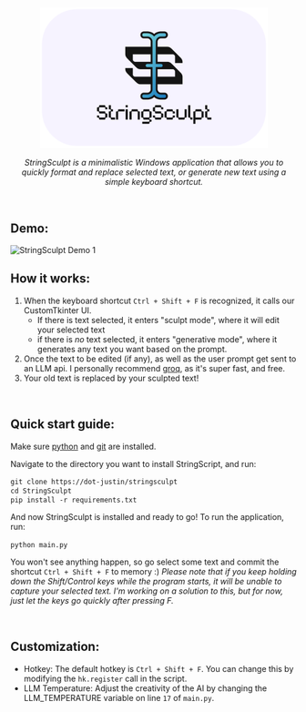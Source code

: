 <p align="center">
  <img src="assets/banner.png" alt="StringSculpt Banner" width="400"/>
</p>

<p align="center">
    <i>StringSculpt is a minimalistic Windows application that allows you to quickly format and replace selected text, or generate new text using a simple keyboard shortcut.</i>
</p>


</br>

## Demo:
<img src="assets/demo1.gif" alt="StringSculpt Demo 1" width="400"/>

</br>

## How it works:
1. When the keyboard shortcut `Ctrl + Shift + F` is recognized, it calls our CustomTkinter UI.
   - If there is text selected, it enters "sculpt mode", where it will edit your selected text
   - if there is *no* text selected, it enters "generative mode", where it generates any text you want based on the prompt.
2. Once the text to be edited (if any), as well as the user prompt get sent to an LLM api. I personally recommend [groq](https://console.groq.com), as it's super fast, and free.
3. Your old text is replaced by your sculpted text!

</br>

## Quick start guide:

Make sure [python](https://python.org/downloads) and [git](https://git-scm.org/downloads) are installed. 

Navigate to the directory you want to install StringScript, and run:

```
git clone https://dot-justin/stringsculpt
cd StringSculpt
pip install -r requirements.txt
```
And now StringSculpt is installed and ready to go! To run the application, run:

`python main.py`

You won't see anything happen, so go select some text and commit the shortcut `Ctrl + Shift + F` to memory :)
*Please note that if you keep holding down the Shift/Control keys while the program starts, it will be unable to capture your selected text. I'm working on a solution to this, but for now, just let the keys go quickly after pressing F.*

</br>

## Customization:

- Hotkey: The default hotkey is `Ctrl + Shift + F`. You can change this by modifying the `hk.register` call in the script.
- LLM Temperature: Adjust the creativity of the AI by changing the LLM_TEMPERATURE variable on line `17` of `main.py`.

## 
